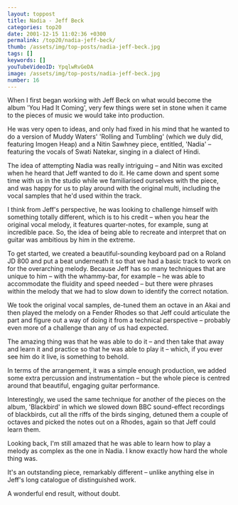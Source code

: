 ```yaml
---
layout: toppost
title: Nadia - Jeff Beck
categories: top20
date: 2001-12-15 11:02:36 +0300
permalink: /top20/nadia-jeff-beck/
thumb: /assets/img/top-posts/nadia-jeff-beck.jpg
tags: []
keywords: []
youTubeVideoID: YpqlwRvGeDA
image: /assets/img/top-posts/nadia-jeff-beck.jpg
number: 16
---
```


When I first began working with Jeff Beck on what would become the album 'You Had It Coming', very few things were set in stone when it came to the pieces of music we would take into production. 

He was very open to ideas, and only had fixed in his mind that he wanted to do a version of Muddy Waters' 'Rolling and Tumbling' (which we duly did, featuring Imogen Heap) and a Nitin Sawhney piece, entitled, 'Nadia' – featuring the vocals of Swati Natekar, singing in a dialect of Hindi.

The idea of attempting Nadia was really intriguing – and Nitin was excited when he heard that Jeff wanted to do it. He came down and spent some time with us in the studio while we familiarised ourselves with the piece, and was happy for us to play around with the original multi, including the vocal samples that he'd used within the track. 

I think from Jeff's perspective, he was looking to challenge himself with something totally different, which is to his credit –  when you hear the original vocal melody, it features quarter-notes, for example, sung at incredible pace. So, the idea of being able to recreate and interpret that on guitar was ambitious by him in the extreme. 

To get started, we created a beautiful-sounding keyboard pad on a Roland JD 800 and put a beat underneath it so that we had a basic track to work on for the overarching melody. Because Jeff has so many techniques that are unique to him – with the whammy-bar, for example – he was able to accommodate the fluidity and speed needed – but there were phrases within the melody that we had to slow down to identify the correct notation. 

We took the original vocal samples, de-tuned them an octave in an Akai and then played the melody on a Fender Rhodes so that Jeff could articulate the part and figure out a way of doing it from a technical perspective – probably even more of a challenge than any of us had expected.

The amazing thing was that he was able to do it – and then take that away and learn it and practice so that he was able to play it – which, if you ever see him do it live, is something to behold.

In terms of the arrangement, it was a simple enough production, we added some extra percussion and instrumentation – but the whole piece is centred around that beautiful, engaging guitar performance.

Interestingly, we used the same technique for another of the pieces on the album, 'Blackbird' in which we slowed down BBC sound-effect recordings of blackbirds, cut all the riffs of the birds singing, detuned them a couple of octaves and picked the notes out on a Rhodes, again so that Jeff could learn them.

Looking back, I'm still amazed that he was able to learn how to play a melody as complex as the one in Nadia. I know exactly how hard the whole thing was.

It's an outstanding piece, remarkably different – unlike anything else in Jeff's long catalogue of distinguished work. 

A wonderful end result, without doubt.